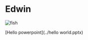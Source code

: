 # Edwin

![fish](https://nioo.knaw.nl/sites/default/files/vis.jpg)

[Hello powerpoint](../hello world.pptx)
